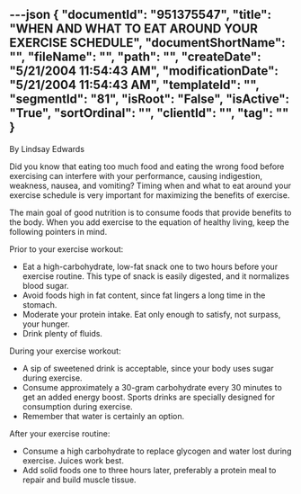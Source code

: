 ---json
{
  "documentId": "951375547",
  "title": "WHEN AND WHAT TO EAT AROUND YOUR EXERCISE SCHEDULE",
  "documentShortName": "",
  "fileName": "",
  "path": "",
  "createDate": "5/21/2004 11:54:43 AM",
  "modificationDate": "5/21/2004 11:54:43 AM",
  "templateId": "",
  "segmentId": "81",
  "isRoot": "False",
  "isActive": "True",
  "sortOrdinal": "",
  "clientId": "",
  "tag": ""
}
---

By Lindsay Edwards 
 
Did you know that eating too much food and eating the wrong food before exercising can interfere with your performance, causing indigestion, weakness, nausea, and vomiting? Timing when and what to eat around your exercise schedule is very important for maximizing the benefits of exercise. 

The main goal of good nutrition is to consume foods that provide benefits to the body. When you add exercise to the equation of healthy living, keep the following pointers in mind. 

Prior to your exercise workout: 
* Eat a high-carbohydrate, low-fat snack one to two hours before your exercise routine. This type of snack is easily digested, and it normalizes blood sugar. 
* Avoid foods high in fat content, since fat lingers a long time in the stomach.
* Moderate your protein intake. Eat only enough to satisfy, not surpass, your hunger. 
* Drink plenty of fluids. 

 
During your exercise workout: 
* A sip of sweetened drink is acceptable, since your body uses sugar during exercise. 
* Consume approximately a 30-gram carbohydrate every 30 minutes to get an added energy boost. Sports drinks are specially designed for consumption during exercise. 
* Remember that water is certainly an option. 
 
After your exercise routine: 
* Consume a high carbohydrate to replace glycogen and water lost during exercise. Juices work best. 
* Add solid foods one to three hours later, preferably a protein meal to repair and build muscle tissue.

